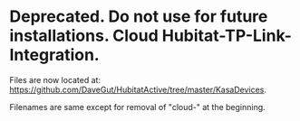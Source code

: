 # Deprecated.  Do not use for future installations.  Cloud Hubitat-TP-Link-Integration.

Files are now located at: https://github.com/DaveGut/HubitatActive/tree/master/KasaDevices.

Filenames are same except for removal of "cloud-" at the beginning.


